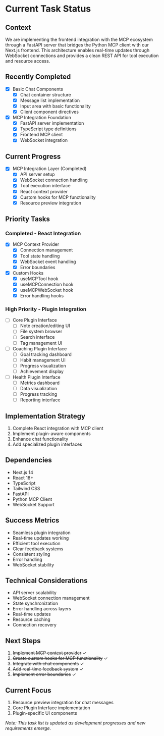 # Current Task Status

## Context
We are implementing the frontend integration with the MCP ecosystem through a FastAPI server that bridges the Python MCP client with our Next.js frontend. This architecture enables real-time updates through WebSocket connections and provides a clean REST API for tool execution and resource access.

## Recently Completed
- [x] Basic Chat Components
  - [x] Chat container structure
  - [x] Message list implementation
  - [x] Input area with basic functionality
  - [x] Client component directives
- [x] MCP Integration Foundation
  - [x] FastAPI server implementation
  - [x] TypeScript type definitions
  - [x] Frontend MCP client
  - [x] WebSocket integration

## Current Progress
- [x] MCP Integration Layer (Completed)
  - [x] API server setup
  - [x] WebSocket connection handling
  - [x] Tool execution interface
  - [x] React context provider
  - [x] Custom hooks for MCP functionality
  - [x] Resource preview integration

## Priority Tasks

### Completed - React Integration
- [x] MCP Context Provider
  - [x] Connection management
  - [x] Tool state handling
  - [x] WebSocket event handling
  - [x] Error boundaries

- [x] Custom Hooks
  - [x] useMCPTool hook
  - [x] useMCPConnection hook
  - [x] useMCPWebSocket hook
  - [x] Error handling hooks

### High Priority - Plugin Integration
- [ ] Core Plugin Interface
  - [ ] Note creation/editing UI
  - [ ] File system browser
  - [ ] Search interface
  - [ ] Tag management UI

- [ ] Coaching Plugin Interface
  - [ ] Goal tracking dashboard
  - [ ] Habit management UI
  - [ ] Progress visualization
  - [ ] Achievement display

- [ ] Health Plugin Interface
  - [ ] Metrics dashboard
  - [ ] Data visualization
  - [ ] Progress tracking
  - [ ] Reporting interface

## Implementation Strategy
1. Complete React integration with MCP client
2. Implement plugin-aware components
3. Enhance chat functionality
4. Add specialized plugin interfaces

## Dependencies
- Next.js 14
- React 18+
- TypeScript
- Tailwind CSS
- FastAPI
- Python MCP Client
- WebSocket Support

## Success Metrics
- Seamless plugin integration
- Real-time updates working
- Efficient tool execution
- Clear feedback systems
- Consistent styling
- Error handling
- WebSocket stability

## Technical Considerations
- API server scalability
- WebSocket connection management
- State synchronization
- Error handling across layers
- Real-time updates
- Resource caching
- Connection recovery

## Next Steps
1. ~~Implement MCP context provider~~ ✓
2. ~~Create custom hooks for MCP functionality~~ ✓
3. ~~Integrate with chat components~~ ✓
4. ~~Add real-time feedback system~~ ✓
5. ~~Implement error boundaries~~ ✓

## Current Focus
1. Resource preview integration for chat messages
2. Core Plugin Interface implementation
3. Plugin-specific UI components

*Note: This task list is updated as development progresses and new requirements emerge.*
